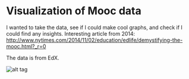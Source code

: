 # Visualization of Mooc data

I wanted to take the data, see if I could make cool graphs,
and check if I could find any insights. Interesting article from 2014: http://www.nytimes.com/2014/11/02/education/edlife/demystifying-the-mooc.html?_r=0

The data is from EdX.

![alt tag](http://imgur.com/bijkTIQ)
